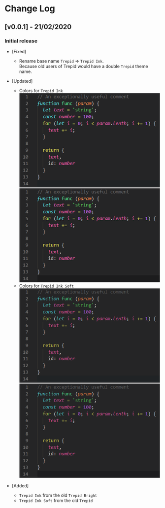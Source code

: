 # Change Log

## [v0.0.1] - 21/02/2020

### Initial release
  - [Fixed]
    - Rename base name `Trepid` => `Trepid Ink`.  
    Because old users of Trepid would have a double `Trepid` theme name.
  - [Updated]
    - Colors for `Trepid Ink`  
    ![Trepid Bright](./images/TrepidBright.png) ![Trepid Ink](./images/TrepidInk.png)  
    - Colors for `Trepid Ink Soft`  
    ![Trepid](./images/Trepid.png) ![Trepid Ink Soft](./images/TrepidInkSoft.png)

  - [Added]
    - `Trepid Ink` from the old `Trepid Bright`
    - `Trepid Ink Soft` from the old `Trepid`
